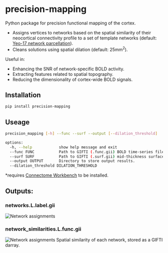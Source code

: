 # precision-mapping

Python package for precision functional mapping of the cortex.

- Assigns vertices to networks based on the spatial similarity of their neocortical connectivity profile to a set of template networks (default: [Yeo-17 network parcellation](https://journals.physiology.org/doi/full/10.1152/jn.00338.2011)).
- Cleans solutions using spatial dilation (default: 25mm<sup>2</sup>).

Useful in:
- Enhancing the SNR of network-specific BOLD activity.
- Extracting features related to spatial topography.
- Reducing the dimensionality of cortex-wide BOLD signals.


## Installation
```bash
pip install precision-mapping
```

## Useage
```bash
precision_mapping [-h] --func --surf --output [--dilation_threshold]

options:
  -h, --help            show help message and exit
  --func FUNC           Path to GIFTI (.func.gii) BOLD time-series file. TRs stored as individual darrays.
  --surf SURF           Path to GIFTI (.surf.gii) mid-thickness surface file.
  --output OUTPUT       Directory to store output results.
  --dilation_threshold DILATION_THRESHOLD
```
*requires [Connectome Workbench](https://www.humanconnectome.org/software/get-connectome-workbench) to be installed.

## Outputs:
### networks.L.label.gii
![Network assignments](/precision_mapping/data/precision_networks_example.png)



### network_similarities.L.func.gii
![Network assignments](/precision_mapping/data/spatial_similarity_example.png)
Spatial similarity of each network, stored as a GIFTI darray.
